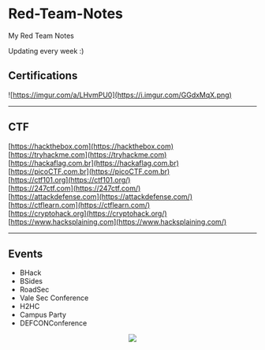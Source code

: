 # Red-Team-Notes
My Red Team Notes

Updating every week :)

## Certifications

![https://imgur.com/a/LHvmPU0](https://i.imgur.com/GGdxMqX.png)

---
## CTF

[https://hackthebox.com](https://hackthebox.com) <br>
[https://tryhackme.com](https://tryhackme.com) <br>
[https://hackaflag.com.br](https://hackaflag.com.br) <br>
[https://picoCTF.com.br](https://picoCTF.com.br) <br>
[https://ctf101.org](https://ctf101.org/) <br>
[https://247ctf.com](https://247ctf.com/) <br>
[https://attackdefense.com](https://attackdefense.com/) <br>
[https://ctflearn.com](https://ctflearn.com/) <br>
[https://cryptohack.org](https://cryptohack.org/) <br>
[https://www.hacksplaining.com](https://www.hacksplaining.com/) 

---
## Events

- BHack
- BSides
- RoadSec
- Vale Sec Conference
- H2HC
- Campus Party
- DEFCONConference

<p align="center"><img src="https://raw.githubusercontent.com/catppuccin/catppuccin/main/assets/footers/gray0_ctp_on_line.svg?sanitize=true" /></p>
